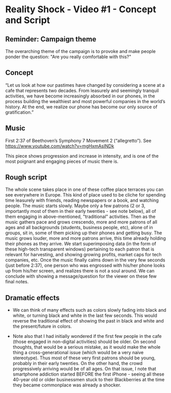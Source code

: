 # Reality Shock - Video #1 - Concept and Script

## Reminder: Campaign theme

The overarching theme of the campaign is to provoke and make people ponder the question: "Are you really comfortable with this?"

## Concept

“Let us look at how our pastimes have changed by considering a scene at a cafe that represents two decades. From leasurely and seemingly tranquil activities, we have become increasingly absorbed in our phones, in the process building the wealthiest and most powerful companies in the world’s history. At the end, we realize our phone has become our only source of gratification.”

## Music 

First 2:37 of Beethoven’s Symphony 7 Movement 2 (“allegretto”). See https://www.youtube.com/watch?v=mgHxmAsINDk

This piece shows progression and increase in intensity, and is one of the most poignant and engaging pieces of music there is.

## Rough script

The whole scene takes place in one of these coffee place terraces you can see everywhere in Europe. This kind of place used to be cliche for spending time leasurely with friends, reading newspapers or a book, and watching people. The music starts slowly. Maybe only a few patrons (2 or 3, importantly most of them in their early twenties - see note below), all of them engaging in above-mentioned, "traditional" activities. Then as the music gathers pace and grows crescendo, more and more patrons of all ages and all backgrounds (students, business people, etc), alone of in groups, sit in, some of them picking up their phones and getting busy. The music grows louder, more and more patrons arrive, this time already holding their phones as they arrive. We start superimposing data (in the form of these high-tech transparent windows) pertaining to each patron that is relevant for harvesting, and showing growing profits, market caps for tech companies, etc. Once the music finally calms down in the very few seconds (just before 2:37), one person who was engrossed with his/her phone looks up from his/her screen, and realizes there is not a soul around. We can conclude with showing a message/question for the viewer on these few final notes.

## Dramatic effects

- We can think of many effects such as colors slowly fading into black and white, or turning black and white in the last few seconds. This would reverse the traditional effect of showing the past in black and white and the present/future in colors.

- Note also that I had initially wondered if the first few people in the cafe (those engaged in non-digital activities) should be older. On second thoughts, that would be a serious mistake, as it would make the whole thing a cross-generational issue (which would be a very naive stereotype). Thus most of these very first patrons should be young, probably in their early twenties. On the other hand, the crowd progressively arriving would be of all ages. On that issue, I note that smartphone addiction started BEFORE the first iPhone - seeing all these 40-year old or older businessmen stuck to their Blackberries at the time they became commonplace was already a shocker.
